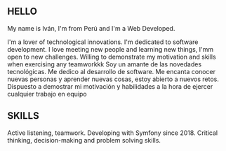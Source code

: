 ## HELLO

My name is Iván, I'm from Perú and I'm a Web Developed.

I'm a lover of technological innovations. I'm dedicated to software development.
I love meeting new people and learning new things, I'mm open to new challenges. Willing to demonstrate my motivation and skills when exercising any teamworkkk
Soy un amante de las novedades tecnológicas. Me dedico al desarrollo de software.
Me encanta conocer nuevas personas y aprender nuevas cosas, estoy abierto a nuevos retos. Dispuesto a demostrar mi motivación y habilidades a la hora de ejercer cualquier trabajo en equipo

## SKILLS

Active listening, teamwork. 
Developing with Symfony since 2018.
Critical thinking, decision-making and problem solving skills.


